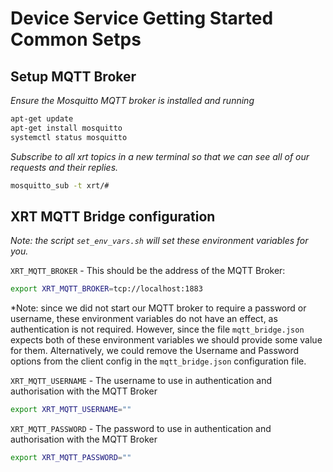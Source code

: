 # Device Service Getting Started Common Setps

## Setup MQTT Broker

_Ensure the Mosquitto MQTT broker is installed and running_

```bash
apt-get update
apt-get install mosquitto
systemctl status mosquitto
```

_Subscribe to all xrt topics in a new terminal so that we can see all of our requests and their replies._

```bash
mosquitto_sub -t xrt/#
```

## XRT MQTT Bridge configuration

_Note: the script `set_env_vars.sh` will set these environment variables for you._

`XRT_MQTT_BROKER` - This should be the address of the MQTT Broker:

```bash
export XRT_MQTT_BROKER=tcp://localhost:1883
```

\*Note: since we did not start our MQTT broker to require a password or username, these environment variables do not have an effect, as authentication is not required.
However, since the file `mqtt_bridge.json` expects both of these environment variables we should provide some value for them. Alternatively, we could remove the Username and Password
options from the client config in the `mqtt_bridge.json` configuration file.

`XRT_MQTT_USERNAME` - The username to use in authentication and authorisation with the MQTT Broker

```bash
export XRT_MQTT_USERNAME=""
```

`XRT_MQTT_PASSWORD` - The password to use in authentication and authorisation with the MQTT Broker

```bash
export XRT_MQTT_PASSWORD=""
```
